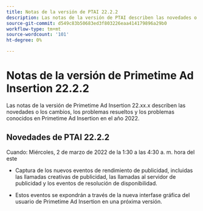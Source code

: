 ```yaml
---
title: Notas de la versión de PTAI 22.2.2
description: Las notas de la versión de PTAI describen las novedades o los cambios, los problemas resueltos y conocidos de Primetime Ad Insertion en el año 2022.
source-git-commit: d549c83b50683ed3f803226eaa414179896a29b0
workflow-type: tm+mt
source-wordcount: '101'
ht-degree: 0%

---
```


# Notas de la versión de Primetime Ad Insertion 22.2.2

Las notas de la versión de Primetime Ad Insertion 22.xx.x describen las novedades o los cambios, los problemas resueltos y los problemas conocidos en Primetime Ad Insertion en el año 2022.

## Novedades de PTAI 22.2.2

Cuando: Miércoles, 2 de marzo de 2022 de la 1:30 a las 4:30 a. m. hora del este

* Captura de los nuevos eventos de rendimiento de publicidad, incluidas las llamadas creativas de publicidad, las llamadas al servidor de publicidad y los eventos de resolución de disponibilidad.

* Estos eventos se expondrán a través de la nueva interfase gráfica del usuario de Primetime Ad Insertion en una próxima versión.
